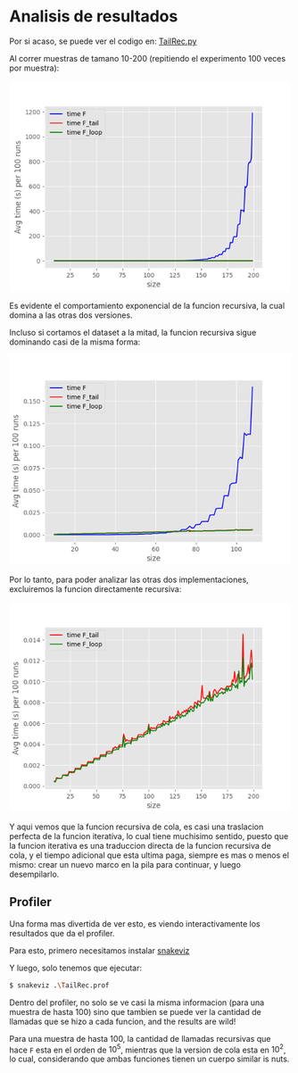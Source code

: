 # Analisis de resultados

Por si acaso, se puede ver el codigo en: [TailRec.py](./TailRec.py)

Al correr muestras de tamano 10-200 (repitiendo el experimento 100 veces por muestra):

<center>

![Big size](./imgs/big.PNG)

</center>

Es evidente el comportamiento exponencial de la funcion recursiva, la cual domina a las otras dos versiones.

Incluso si cortamos el dataset a la mitad, la funcion recursiva sigue dominando casi de la misma forma:

<center>

![Short size](./imgs/short.PNG)

</center>

Por lo tanto, para poder analizar las otras dos implementaciones, excluiremos la funcion directamente recursiva:

<center>

![No rec size](./imgs/noRec.PNG)

</center>

Y aqui vemos que la funcion recursiva de cola, es casi una traslacion perfecta de la funcion iterativa, lo cual tiene muchisimo sentido, puesto que la funcion iterativa es una traduccion directa de la funcion recursiva de cola, y el tiempo adicional que esta ultima paga, siempre es mas o menos el mismo: crear un nuevo marco en la pila para continuar, y luego desempilarlo.

## Profiler

Una forma mas divertida de ver esto, es viendo interactivamente los resultados que da el profiler.

Para esto, primero necesitamos instalar [snakeviz](https://jiffyclub.github.io/snakeviz/)

Y luego, solo tenemos que ejecutar:

```bash
$ snakeviz .\TailRec.prof
```

Dentro del profiler, no solo se ve casi la misma informacion (para una muestra de hasta 100) sino que tambien se puede ver la cantidad de llamadas que se hizo a cada funcion, and the results are wild!

Para una muestra de hasta 100, la cantidad de llamadas recursivas que hace `F` esta en el orden de $10^5$, mientras que la version de cola esta en $10^2$, lo cual, considerando que ambas funciones tienen un cuerpo similar is nuts.